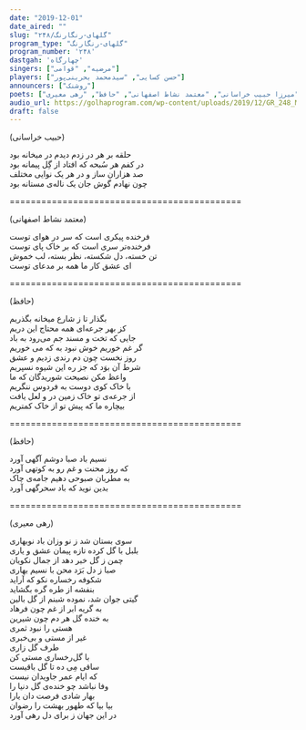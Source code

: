 ```yaml
---
date: "2019-12-01"
date_aired: ""
slug: "گلهای-رنگارنگ/۲۴۸"
program_type: "گلهای-رنگارنگ"
program_number: '۲۴۸'
dastgah: 'چهارگاه'
singers: ["مرضیه", "قوامی"]
players: ["حسن کسایی", "سیدمحمد بحرینی‌پور"]
announcers: ["روشنک"]
poets: ["میرزا حبیب خراسانی", "معتمد نشاط اصفهانی", "حافظ", "رهی معیری"]
audio_url: https://golhaprogram.com/wp-content/uploads/2019/12/GR_248_Marzieh_Ghavami.mp3
draft: false
---
```


(حبیب خراسانی)  

حلقه بر هر در زدم دیدم در میخانه بود  
در کفم هر سُبحه که افتاد از گِل پیمانه بود  
صد هزاران ساز و در هر یک نوایی مختلف  
چون نهادم گوش جان یک ناله‌ی مستانه بود  

============================================  

(معتمد نشاط اصفهانی)  

فرخنده پیکری است که سر در هوای توست  
فرخنده‌تر سری است که بر خاک پای توست  
تن خسته، دل شکسته، نظر بسته، لب خموش  
ای عشق کار ما همه بر مدعای توست  

============================================  

(حافظ)  

بگذار تا ز شارع میخانه بگذریم  
کز بهر جرعه‌ای همه محتاج این دریم  
جایی که تخت و مسند جم می‌رود به باد  
گر غم خوریم خوش نبود به که می خوریم  
روز نخست چون دم رندی زدیم و عشق  
شرط آن بوَد که جز ره این شیوه نسپریم  
واعظ مکن نصیحت شوریدگان که ما  
با خاک کوی دوست به فردوس ننگریم  
از جرعه‌ی تو خاک زمین در و لعل یافت  
بیچاره ما که پیش تو از خاک کمتریم  

============================================  

(حافظ)  

نسیم باد صبا دوشم آگهی آورد  
که روز محنت و غم رو به کوتهی آورد  
به مطربان صبوحی دهیم جامه‌ی چاک  
بدین نوید که باد سحرگهی آورد  

============================================  

(رهی معیری)  

سوی بستان شد ز نو وزان باد نوبهاری  
بلبل با گل کرده تازه پیمان عشق و یاری  
چمن ز گل خبر دهد از جمال نکویان  
صبا ز دل بَرَد محن با نسیم بهاری  
شکوفه رخساره نکو که آراید  
بنفشه از طره گره بگشاید  
گیتی جوان شد، نموده شبنم از گل بالین  
به گریه ابر از غم چون فرهاد  
به خنده گل هر دم چون شیرین  
هستی را نبود ثمری  
غیر از مستی و بی‌خبری  
طرف گل زاری  
با گل‌رخساری مستی کن  
ساقی مِی ده تا گل باقیست  
كه ایام عمر جاویدان نیست  
وفا نباشد چو خنده‌ی گل دنیا را  
بهار شادی فرصت دان یارا  
بیا بیا که طهور بهشت را رضوان  
در این جهان ز برای دل رهی آورد  
